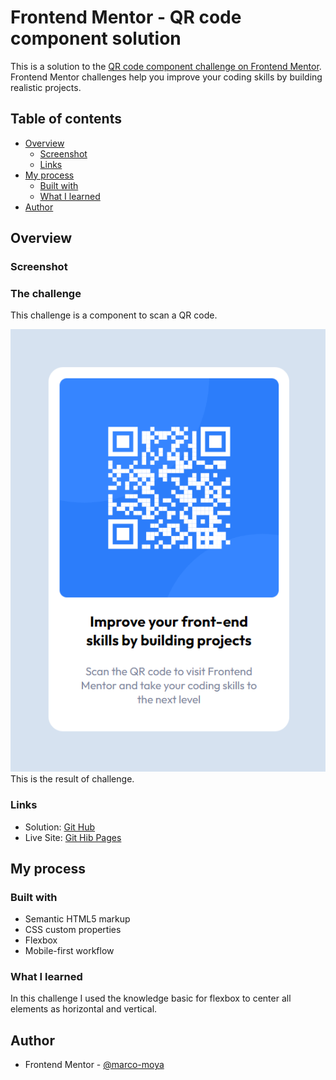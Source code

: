 # Frontend Mentor - QR code component solution

This is a solution to the [QR code component challenge on Frontend Mentor](https://www.frontendmentor.io/challenges/qr-code-component-iux_sIO_H). Frontend Mentor challenges help you improve your coding skills by building realistic projects.

## Table of contents

- [Overview](#overview)
  - [Screenshot](#screenshot)
  - [Links](#links)
- [My process](#my-process)
  - [Built with](#built-with)
  - [What I learned](#what-i-learned)
- [Author](#author)

## Overview

### Screenshot

### The challenge

This challenge is a component to scan a QR code.

![](./design/screenshot.png)
This is the result of challenge.

### Links

- Solution: [Git Hub](https://your-solution-url.com)
- Live Site: [Git Hib Pages](https://your-live-site-url.com)

## My process

### Built with

- Semantic HTML5 markup
- CSS custom properties
- Flexbox
- Mobile-first workflow

### What I learned

In this challenge I used the knowledge basic for flexbox to center all elements as horizontal and vertical.

## Author

- Frontend Mentor - [@marco-moya](https://www.frontendmentor.io/profile/marco-moya)
